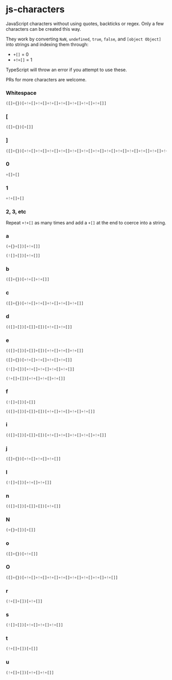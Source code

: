 # js-characters
JavaScript characters without using quotes, backticks or regex. Only a few characters can be created this way.

They work by converting `NaN`, `undefined`, `true`, `false`, and `[object Object]` into strings and indexing them through:
- `+[]` = 0
- `+!+[]` = 1

TypeScript will throw an error if you attempt to use these.

PRs for more characters are welcome.

### Whitespace
```ts
([]+{})[+!+[]+!+[]+!+[]+!+[]+!+[]+!+[]+!+[]]
```

### [
```ts
([]+{})[+[]]
```

### ]
```ts
([]+{})[+!+[]+!+[]+!+[]+!+[]+!+[]+!+[]+!+[]+!+[]+!+[]+!+[]+!+[]+!+[]+!+[]+!+[]]
```

### 0
```ts
+[]+[]
```

### 1
```ts
+!+[]+[]
```

### 2, 3, etc
Repeat `+!+[]` as many times and add a `+[]` at the end to coerce into a string.

### a
```ts
(+{}+[])[+!+[]]
```
```ts
(![]+[])[+!+[]]
```

### b
```ts
([]+{})[+!+[]+!+[]]
```

### c
```ts
([]+{})[+!+[]+!+[]+!+[]+!+[]+!+[]]
```

### d
```ts
(([]+[])[+[]]+[])[+!+[]+!+[]]
```

### e
```ts
(([]+[])[+[]]+[])[+!+[]+!+[]+!+[]]
```
```ts
([]+{})[+!+[]+!+[]+!+[]+!+[]]
```
```ts
(![]+[])[+!+[]+!+[]+!+[]+!+[]]
```
```ts
(!+[]+[])[+!+[]+!+[]+!+[]]
```

### f
```ts
(![]+[])[+[]]
```
```ts
(([]+[])[+[]]+[])[+!+[]+!+[]+!+[]+!+[]]
```

### i
```ts
(([]+[])[+[]]+[])[+!+[]+!+[]+!+[]+!+[]+!+[]]
```

### j
```ts
([]+{})[+!+[]+!+[]+!+[]]
```

### l
```ts
(![]+[])[+!+[]+!+[]]
```

### n
```ts
(([]+[])[+[]]+[])[+!+[]]
```

### N
```ts
(+{}+[])[+[]]
```

### o
```ts
([]+{})[+!+[]]
```

### O
```ts
([]+{})[+!+[]+!+[]+!+[]+!+[]+!+[]+!+[]+!+[]+!+[]]
```

### r
```ts
(!+[]+[])[+!+[]]
```

### s
```ts
(![]+[])[+!+[]+!+[]+!+[]]
```

### t
```ts
(!+[]+[])[+[]]
```

### u
```ts
(!+[]+[])[+!+[]+!+[]]
```